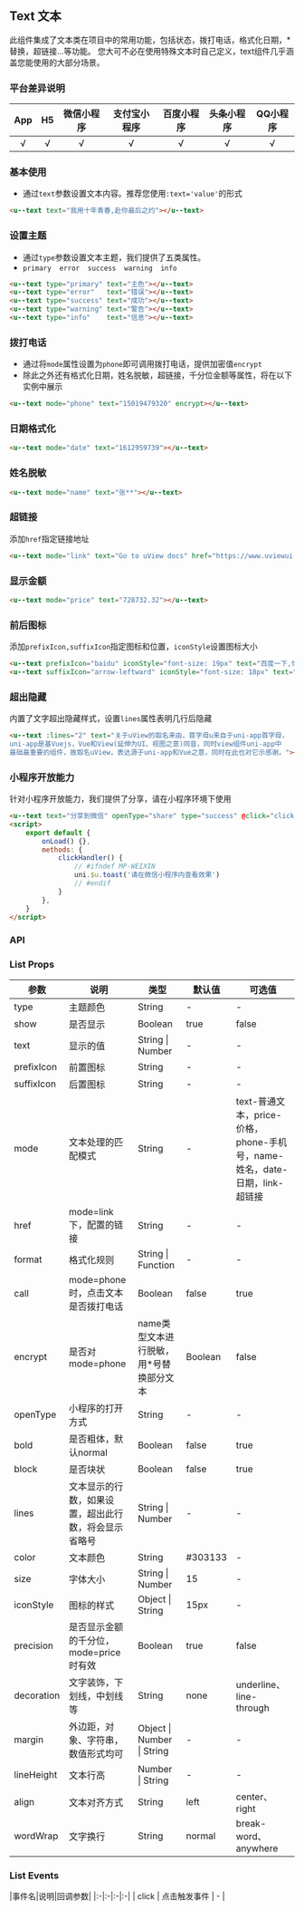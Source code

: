 ## Text 文本 <to-api/>

<demo-model url="/pages/componentsC/link/index"></demo-model>

此组件集成了文本类在项目中的常用功能，包括状态，拨打电话，格式化日期，*替换，超链接...等功能。
您大可不必在使用特殊文本时自己定义，text组件几乎涵盖您能使用的大部分场景。

### 平台差异说明

|App|H5|微信小程序|支付宝小程序|百度小程序|头条小程序|QQ小程序|
|:-:|:-:|:-:|:-:|:-:|:-:|:-:|
|√|√|√|√|√|√|√|

### 基本使用

- 通过`text`参数设置文本内容。推荐您使用`:text='value'`的形式

```html
<u--text text="我用十年青春,赴你最后之约"></u--text>
```
### 设置主题

- 通过`type`参数设置文本主题，我们提供了五类属性。
- `primary  error  success  warning  info`

```html
<u--text type="primary" text="主色"></u--text>
<u--text type="error"   text="错误"></u--text>
<u--text type="success" text="成功"></u--text>
<u--text type="warning" text="警告"></u--text>
<u--text type="info"    text="信息"></u--text>
```
### 拨打电话

- 通过将`mode`属性设置为`phone`即可调用拨打电话，提供加密值`encrypt`
- 除此之外还有格式化日期，姓名脱敏，超链接，千分位金额等属性，将在以下实例中展示

```html
<u--text mode="phone" text="15019479320" encrypt></u--text>
```

### 日期格式化

```html
<u--text mode="date" text="1612959739"></u--text>
```
### 姓名脱敏

```html
<u--text mode="name" text="张**"></u--text>
```

### 超链接
添加`href`指定链接地址

```html
<u--text mode="link" text="Go to uView docs" href="https://www.uviewui.com" ></u--text>
```
### 显示金额

```html
<u--text mode="price" text="728732.32"></u--text>
```
### 前后图标
添加`prefixIcon,suffixIcon`指定图标和位置，`iconStyle`设置图标大小
```html
<u--text prefixIcon="baidu" iconStyle="font-size: 19px" text="百度一下,你就知道"></u--text>
<u--text suffixIcon="arrow-leftward" iconStyle="font-size: 18px" text="查看更多"></u--text>
```

### 超出隐藏
内置了文字超出隐藏样式，设置`lines`属性表明几行后隐藏
```html
<u--text :lines="2" text="关于uView的取名来由，首字母u来自于uni-app首字母，
uni-app是基Vuejs，Vue和View(延伸为UI、视图之意)同音，同时view组件uni-app中
最础最重要的组件，故取名uView，表达源于uni-app和Vue之意，同时在此也对它示感谢。"></u--text>
```

### 小程序开放能力
针对小程序开放能力，我们提供了分享，请在小程序环境下使用
```html
<u--text text="分享到微信" openType="share" type="success" @click="clickHandler"></u--text>
<script>
	export default {
		onLoad() {},
		methods: {
			clickHandler() {
				// #ifndef MP-WEIXIN
				uni.$u.toast('请在微信小程序内查看效果')
				// #endif
			}
		},
	}
</script>
```

### API

### List Props

| 参数          | 说明            | 类型            | 默认值             |  可选值   |
|-------------  |---------------- |---------------|------------------ |-------- |
| type | 主题颜色 | String | - | - |
| show | 是否显示 | Boolean | true | false |
| text | 显示的值 | String \| Number  | - | - |
| prefixIcon | 前置图标 | String | - | - |
| suffixIcon | 后置图标 | String | - | - |
| mode | 文本处理的匹配模式 | String | - | text-普通文本，price-价格，phone-手机号，name-姓名，date-日期，link-超链接 |
| href | mode=link下，配置的链接 | String | - | - |
| format | 格式化规则 | String \| Function  | - | - |
| call | mode=phone时，点击文本是否拨打电话 | Boolean  | false | true |
| encrypt | 是否对mode=phone|name类型文本进行脱敏，用*号替换部分文本 | Boolean  | false | - |
| openType | 小程序的打开方式 | String  | - | - |
| bold | 是否粗体，默认normal | Boolean | false | true |
| block | 是否块状 | Boolean | false | true |
| lines | 文本显示的行数，如果设置，超出此行数，将会显示省略号 | String \| Number | - | - |
| color | 文本颜色 | String | #303133 | - |
| size | 字体大小 | String \| Number | 15 | - |
| iconStyle | 图标的样式 | Object \| String | 15px | - |
| precision | 是否显示金额的千分位，mode=price时有效 | Boolean | true | false |
| decoration | 文字装饰，下划线，中划线等 | String | none | underline、line-through |
| margin | 外边距，对象、字符串，数值形式均可 | Object \| Number \| String | - | - |
| lineHeight | 文本行高 | Number \| String | - | - |
| align | 文本对齐方式 | String | left | center、right |
| wordWrap | 文字换行 | String | normal | break-word、anywhere |


### List Events

|事件名|说明|回调参数|
|:-|:-|:-|:-|
| click | 点击触发事件 | - |

